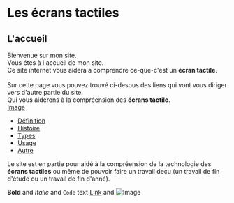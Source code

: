 # Les écrans tactiles
## L'accueil
Bienvenue sur mon site.\
Vous étes à l'accueil de mon site.\
Ce site internet vous aidera a comprendre ce-que-c'est un **écran tactile**.\
\
Sur cette page vous pouvez trouvé ci-desous des liens qui vont vous diriger vers d'autre partie du site.\
Qui vous aiderons à la compréension des **écrans tactile**.\
[Image](src)
- [Définition](definition.md)
- [Histoire](histoire.md)
- [Types](types.md)
- [Usage](usage.md)
- [Autre](autre.md)


Le site est en partie pour aidé à la compréension de la technologie des **écrans tactiles** ou même de pouvoir faire un travail deçu (un travail de fin d'étude ou un travail de fin d'anné).


**Bold** and _Italic_ and `Code` text [Link](url) and ![Image](src)
